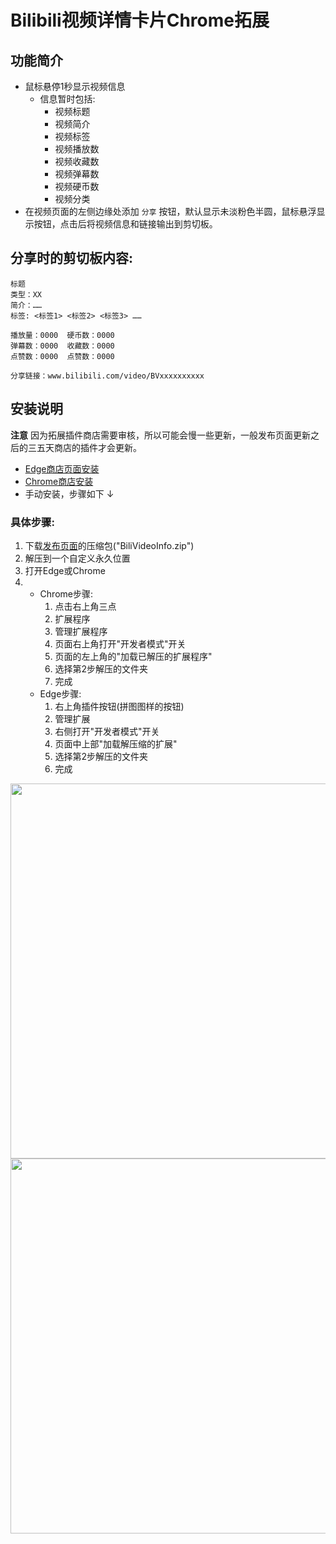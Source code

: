 # Bilibili视频详情卡片Chrome拓展

## 功能简介

- 鼠标悬停1秒显示视频信息
  - 信息暂时包括:
    - 视频标题
    - 视频简介
    - 视频标签
    - 视频播放数
    - 视频收藏数
    - 视频弹幕数
    - 视频硬币数
    - 视频分类
- 在视频页面的左侧边缘处添加 `分享` 按钮，默认显示未淡粉色半圆，鼠标悬浮显示按钮，点击后将视频信息和链接输出到剪切板。



## 分享时的剪切板内容:
```
标题
类型：XX
简介：……
标签: <标签1> <标签2> <标签3> ……

播放量：0000  硬币数：0000
弹幕数：0000  收藏数：0000
点赞数：0000  点赞数：0000

分享链接：www.bilibili.com/video/BVxxxxxxxxxx
```

## 安装说明
**注意** 因为拓展插件商店需要审核，所以可能会慢一些更新，一般发布页面更新之后的三五天商店的插件才会更新。
- [Edge商店页面安装](https://microsoftedge.microsoft.com/addons/detail/mmjhpmlkpbepdhpmenbendaogedmldfo)
- [Chrome商店安装](https://chromewebstore.google.com/detail/b%E7%AB%99%E8%A7%86%E9%A2%91%E4%BF%A1%E6%81%AF/bmnaooeokndapomoeojmanhboagadjgf?hl=zh-CN)
- 手动安装，步骤如下 ↓
### 具体步骤:
1. 下载[发布页面]("https://github.com/iceriny/BiliVideoInfo/releases")的压缩包("BiliVideoInfo.zip")
2. 解压到一个自定义永久位置
3. 打开Edge或Chrome
4. 
   - Chrome步骤: 
     1. 点击右上角三点
     2. 扩展程序
     3. 管理扩展程序
     4. 页面右上角打开"开发者模式"开关
     5. 页面的左上角的"加载已解压的扩展程序"
     6. 选择第2步解压的文件夹
     7. 完成
   - Edge步骤:
     1. 右上角插件按钮(拼图图样的按钮)
     2. 管理扩展
     3. 右侧打开"开发者模式"开关
     4. 页面中上部"加载解压缩的扩展"
     5. 选择第2步解压的文件夹
     6. 完成


<img src="https://github.com/iceriny/BiliVideoInfo/assets/54878570/9b1627a9-0baa-4620-8ca3-2dac5dfa44b1" width="600" >
<img src="https://github.com/iceriny/BiliVideoInfo/assets/54878570/6f1710ee-e4ea-4005-91de-ad0798754ce1" width="600" >
